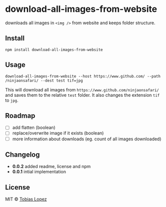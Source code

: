 # download-all-images-from-website
downloads all images in `<img />` from website and keeps folder structure.

## Install
`npm install download-all-images-from-website`

## Usage
```
download-all-images-from-website --host https://www.github.com/ --path /ninjaonsafari/ --dest test tif=jpg
```

This will download all images from `https://www.github.com/ninjaonsafari/` and saves them to the relative `test` folder.
It also changes the extension `tif` to `jpg`.

## Roadmap
- [ ] add flatten (boolean)
- [ ] replace/overwrite image if it exists (boolean)
- [ ] more information about downloads (eg. count of all images downloaded)

## Changelog
- **0.0.2** added readme, license and npm
- **0.0.1** intial implementation

## License
MIT © [Tobias Lopez](https://github.com/ninjaonsafari)